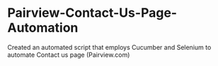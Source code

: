 # Pairview-Contact-Us-Page-Automation
Created an automated script that employs Cucumber and Selenium to automate Contact us page (Pairview.com)
